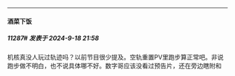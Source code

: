 ﻿
*****

####  酒菜下饭  
##### 11287#       发表于 2024-9-18 21:58

机核真没人玩过轨迹吗？以前节目很少提及。空轨重置PV里跑步算正常吧。非说跑步做不明白，也不说具体哪不好。数字哥应该没看过预告片，还在旁边瞎附和

